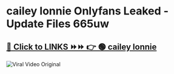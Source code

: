 
 # cailey lonnie Onlyfans Leaked - Update Files 665uw

## <h2><a href="https://clipsfans.com/cailey_lonnie&ref=git">🔗 Click to LINKS ⏩⏩ 👉 🟢 cailey lonnie </a></h2>

<a href="https://clipsfans.com/cailey_lonnie&ref=git" rel="nofollow" data-target="animated-image.originalLink"><img src="https://i.ibb.co.com/xMMVF88/686577567.gif" alt="Viral Video Original" style="max-width: 100%; display: inline-block;" data-target="animated-image.originalImage"></a>

